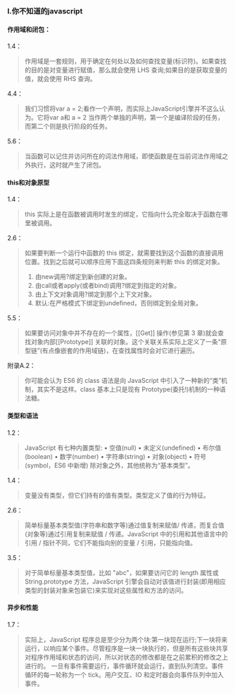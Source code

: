 ### I.你不知道的javascript

#### 作用域和闭包：
1.4：
> 作用域是一套规则，用于确定在何处以及如何查找变量(标识符)。如果查找的目的是对变量进行赋值，那么就会使用 LHS 查询;如果目的是获取变量的值，就会使用 RHS 查询。

4.4：
> 我们习惯将var a = 2;看作一个声明，而实际上JavaScript引擎并不这么认为。它将var a和 a = 2 当作两个单独的声明，第一个是编译阶段的任务，而第二个则是执行阶段的任务。

5.6：
> 当函数可以记住并访问所在的词法作用域，即使函数是在当前词法作用域之外执行，这时就产生了闭包。

#### this和对象原型
1.4：
> this 实际上是在函数被调用时发生的绑定，它指向什么完全取决于函数在哪里被调用。

2.6：
> 如果要判断一个运行中函数的 this 绑定，就需要找到这个函数的直接调用位置。找到之后就可以顺序应用下面这四条规则来判断 this 的绑定对象。
> 1. 由new调用?绑定到新创建的对象。
> 2. 由call或者apply(或者bind)调用?绑定到指定的对象。
> 3. 由上下文对象调用?绑定到那个上下文对象。
> 4. 默认:在严格模式下绑定到undefined，否则绑定到全局对象。

5.5：
> 如果要访问对象中并不存在的一个属性，[[Get]] 操作(参见第 3 章)就会查找对象内部[[Prototype]] 关联的对象。这个关联关系实际上定义了一条“原型链”(有点像嵌套的作用域链)，在查找属性时会对它进行遍历。

附录A.2：
> 你可能会认为 ES6 的 class 语法是向 JavaScript 中引入了一种新的“类”机制，其实不是这样。class 基本上只是现有 Prototype(委托!)机制的一种语法糖。

#### 类型和语法
1.2：
> JavaScript 有七种内置类型:
> • 空值(null)
> • 未定义(undefined)
> • 布尔值(boolean)
> • 数字(number)
> • 字符串(string)
> • 对象(object)
> • 符号(symbol，ES6 中新增)
> 除对象之外，其他统称为“基本类型”。

1.4：
> 变量没有类型，但它们持有的值有类型。类型定义了值的行为特征。

2.6：
> 简单标量基本类型值(字符串和数字等)通过值复制来赋值/ 传递，而复合值(对象等)通过引用复制来赋值 / 传递。JavaScript 中的引用和其他语言中的引用 / 指针不同，它们不能指向别的变量 / 引用，只能指向值。

3.5：
> 对于简单标量基本类型值，比如 "abc"，如果要访问它的 length 属性或 String.prototype 方法，JavaScript 引擎会自动对该值进行封装(即用相应类型的封装对象来包装它)来实现对这些属性和方法的访问。

#### 异步和性能
1.7：
> 实际上，JavaScript 程序总是至少分为两个块:第一块现在运行;下一块将来运行，以响应某个事件。尽管程序是一块一块执行的，但是所有这些块共享对程序作用域和状态的访问，所以对状态的修改都是在之前累积的修改之上进行的。
> 一旦有事件需要运行，事件循环就会运行，直到队列清空。事件循环的每一轮称为一个 tick。用户交互、IO 和定时器会向事件队列中加入事件。